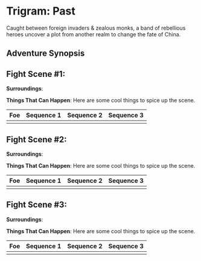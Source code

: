 # Trigram: Past

Caught between foreign invaders & zealous monks, a band of rebellious heroes uncover a plot from another realm to change the fate of China.

## Adventure Synopsis


## Fight Scene #1:

**Surroundings**:

**Things That Can Happen**: Here are some cool things to spice up the scene.  


Foe                      | Sequence 1 | Sequence 2 | Sequence 3
-------------------------|:----------:|:----------:|:----------:
                         |            |            |


## Fight Scene #2:

**Surroundings**:

**Things That Can Happen**: Here are some cool things to spice up the scene.  

Foe                      | Sequence 1 | Sequence 2 | Sequence 3
-------------------------|:----------:|:----------:|:----------:
                         |            |            |


## Fight Scene #3:

**Surroundings**:

**Things That Can Happen**: Here are some cool things to spice up the scene.  

Foe                      | Sequence 1 | Sequence 2 | Sequence 3
-------------------------|:----------:|:----------:|:----------:
                         |            |            |
